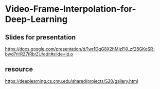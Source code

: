 # Video-Frame-Interpolation-for-Deep-Learning

## Slides for presentation
https://docs.google.com/presentation/d/1wr1DqG8X2hMjzFl0_zf28GKqSR-bwd7rlrRZ7IRbrZU/edit#slide=id.p

## resource
https://deeplearning.cs.cmu.edu/shared/projects/S20/gallery.html
